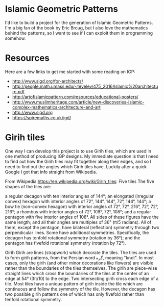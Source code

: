 # Islamic Geometric Patterns

I'd like to build a project for the generation of Islamic Geometric Patterns. I'm a big fan of the book by Eric Broug, but I also love the mathematics behind the patterns, so I want to see if I can exploit them in programming somehow. 

# Resources

Here are a few links to get me started with some reading on IGP: 
* http://www.sigd.org/for-architects/
* http://people.math.umass.edu/~tevelev/475_2016/Islamic%20architecture.pdf
* http://artofislamicpattern.com/resources/educational-posters/
* http://www.muslimheritage.com/article/new-discoveries-islamic-complex-mathematics-architecture-and-art
* http://www.sigd.org
* https://spiremaths.co.uk/igd/

# Girih tiles

One way I can develop this project is to use Girih tiles, which are used in one method of producing IGP designs. My immediate question is that I need to find out how the Girih tiles may fit together along their edges, and so I need to find out the angles which Girih tiles have. Luckily after a quick Google I got that info straight from Wikipedia. 


From Wikipedia https://en.wikipedia.org/wiki/Girih_tiles:
Five tiles
The five shapes of the tiles are:

a regular decagon with ten interior angles of 144°;
an elongated (irregular convex) hexagon with interior angles of 72°, 144°, 144°, 72°, 144°, 144°;
a bow tie (non-convex hexagon) with interior angles of 72°, 72°, 216°, 72°, 72°, 216°;
a rhombus with interior angles of 72°, 108°, 72°, 108°; and
a regular pentagon with five interior angles of 108°.
All sides of these figures have the same length; and all their angles are multiples of 36° (π/5 radians). All of them, except the pentagon, have bilateral (reflection) symmetry through two perpendicular lines. Some have additional symmetries. Specifically, the decagon has tenfold rotational symmetry (rotation by 36°); and the pentagon has fivefold rotational symmetry (rotation by 72°).

Girih
Girih are lines (strapwork) which decorate the tiles. The tiles are used to form girih patterns, from the Persian word گره, meaning "knot". In most cases, only the girih (and other minor decorations like flowers) are visible rather than the boundaries of the tiles themselves. The girih are piece-wise straight lines which cross the boundaries of the tiles at the center of an edge at 54° (3π/10) to the edge. Two intersecting girih cross each edge of a tile. Most tiles have a unique pattern of girih inside the tile which are continuous and follow the symmetry of the tile. However, the decagon has two possible girih patterns one of which has only fivefold rather than tenfold rotational symmetry.
